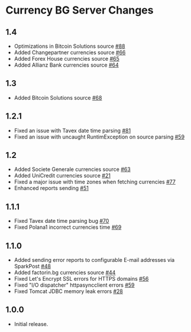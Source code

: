 Currency BG Server Changes
==========================

## 1.4

  * Optimizations in Bitcoin Solutions source [#88](../../issues/88)
  * Added Changepartner currencies source [#66](../../issues/66)
  * Added Forex House currencies source [#65](../../issues/65)
  * Added Allianz Bank currencies source [#64](../../issues/64)

## 1.3

  * Added Bitcoin Solutions source [#68](../../issues/68)

## 1.2.1

  * Fixed an issue with Tavex date time parsing [#81](../../issues/81)
  * Fixed an issue with uncaught RuntimException on source parsing [#59](../../issues/59)
  
## 1.2

  * Added Societe Generale currencies source [#63](../../issues/63)
  * Added UniCredit currencies source [#21](../../issues/21)
  * Fixed a major issue with time zones when fetching currencies [#77](../../issues/77)
  * Enhanced reports sending [#51](../../issues/51)
  
## 1.1.1

  * Fixed Tavex date time parsing bug [#70](../../issues/70)
  * Fixed Polana1 incorrect currencies time [#69](../../issues/69)

## 1.1.0

 * Added sending error reports to configurable E-mail addresses via SparkPost [#48](../../issues/48)
 * Added factorin.bg currencies source [#44](../../issues/44)
 * Fixed Let's Encrypt SSL errors for HTTPS domains [#56](../../issues/56)
 * Fixed "I/O dispatcher" httpasyncclient errors [#59](../../issues/59)
 * Fixed Tomcat JDBC memory leak errors [#28](../../issues/28)
  
## 1.0.0

 * Initial release.
